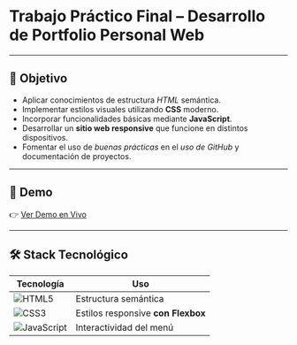 # Trabajo Práctico Final – Desarrollo de Portfolio Personal Web

---

## 🎯 Objetivo
- Aplicar conocimientos de estructura *HTML* semántica.
- Implementar estilos visuales utilizando **CSS** moderno.
- Incorporar funcionalidades básicas mediante **JavaScript**.
- Desarrollar un **sitio web responsive** que funcione en distintos dispositivos.
- Fomentar el uso de _buenas prácticas_ en el *uso de GitHub* y documentación de proyectos.

---

## 🔗 Demo

👉 [Ver Demo en Vivo]()

---

## 🛠 Stack Tecnológico

| Tecnología | Uso |
|------------|------|
| ![HTML5](https://img.shields.io/badge/html5-%23E34F26.svg?style=for-the-badge&logo=html5&logoColor=white) | Estructura semántica |
| ![CSS3](https://img.shields.io/badge/css3-%231572B6.svg?style=for-the-badge&logo=css3&logoColor=white) | Estilos responsive **con Flexbox** |
| ![JavaScript](https://img.shields.io/badge/JavaScript-%23323330.svg?style=for-the-badge&logo=javascript&logoColor=F7DF1E) | Interactividad del menú |
